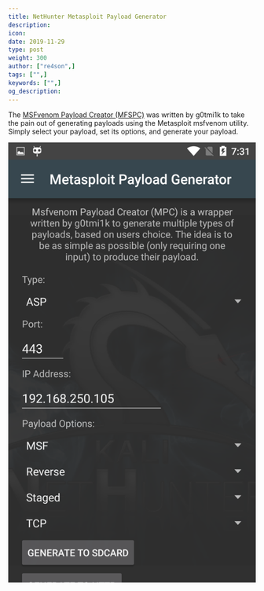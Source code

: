 ```yaml
---
title: NetHunter Metasploit Payload Generator
description:
icon:
date: 2019-11-29
type: post
weight: 300
author: ["re4son",]
tags: ["",]
keywords: ["",]
og_description:
---
```


The [MSFvenom Payload Creator (MFSPC)](https://github.com/g0tmi1k/msfpc) was written by g0tmi1k to take the pain out of generating payloads using the Metasploit msfvenom utility. Simply select your payload, set its options, and generate your payload.

![](./nethunter-mpc.png)

